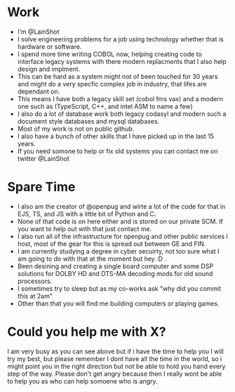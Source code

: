 # Work
- I’m @LainShot
- I solve engineering problems for a job using technology whether that is hardware or software.
- I spend more time writing COBOL now, helping creating code to interface legacy systems with there modern replacments that I also help design and implment.
- This can be hard as a system might not of been touched for 30 years and might do a very specfic complex job in industry, that lifes are dependant on.
- This means I have both a legacy skill set (cobol fms vax) and a modern one such as (TypeScript, C++, and intel ASM to name a few)
- I also do a lot of database work both legacy codasyl and modern such a document style databases and mysql databases.
- Most of my work is not on public github. 
- I also have a bunch of other skills that I have picked up in the last 15 years.
- If you need somone to help or fix old systems you can contact me on twitter @LainShot

# Spare Time 
- I also am the creator of @openpug and wirte a lot of the code for that in EJS, TS, and JS with a little bit of Python and C. 
- None of that code is on here either and is stored on our private SCM. If you want to help out with that just contact me.
- I also run all of the infrastructure for openpug and other public services I host, most of the gear for this is spread out between GE and FIN.
- I am currently studying a degree in cyber secuirty, not too sure what I am going to do with that at the moment but hey :D .
- Been desining and creating a single board computer and some DSP solutions for DOLBY HD and DTS-MA decoding mods for old sound processors.
- I sometimes try to sleep but as my co-works ask "why did you commit this at 2am"
- Other than that you will find me building computers or playing games.    

# Could you help me with X?

I am very busy as you can see above but if i have the time to help you I will try my best, but please remember I dont have all the time in the world, so i might point you in the right direction but not be able to hold you hand every step of the way. Please don't get angry because then I really wont be able to help you as who can help somoene who is angry.
<!---
LainShot/LainShot is a ✨ special ✨ repository because its `README.md` (this file) appears on your GitHub profile.
You can click the Preview link to take a look at your changes.
--->
